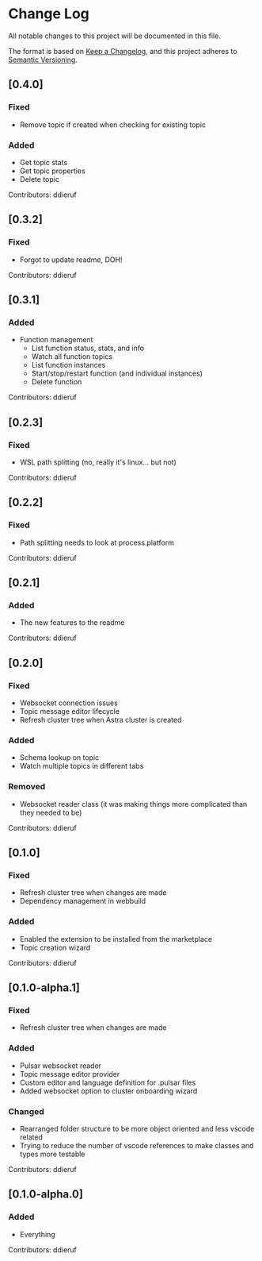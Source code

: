 # Change Log

All notable changes to this project will be documented in this file.

The format is based on [Keep a Changelog](https://keepachangelog.com/en/1.1.0/),
and this project adheres to [Semantic Versioning](https://semver.org/spec/v2.0.0.html).

## [0.4.0]

### Fixed

- Remove topic if created when checking for existing topic

### Added

- Get topic stats
- Get topic properties
- Delete topic

Contributors: ddieruf

## [0.3.2]

### Fixed

- Forgot to update readme, DOH!

Contributors: ddieruf

## [0.3.1]

### Added

- Function management
  - List function status, stats, and info
  - Watch all function topics
  - List function instances
  - Start/stop/restart function (and individual instances)
  - Delete function

Contributors: ddieruf

## [0.2.3]

### Fixed

- WSL path splitting (no, really it's linux... but not)

Contributors: ddieruf

## [0.2.2]

### Fixed

- Path splitting needs to look at process.platform

Contributors: ddieruf

## [0.2.1]

### Added

- The new features to the readme

Contributors: ddieruf

## [0.2.0]

### Fixed

- Websocket connection issues
- Topic message editor lifecycle
- Refresh cluster tree when Astra cluster is created

### Added

- Schema lookup on topic
- Watch multiple topics in different tabs

### Removed

- Websocket reader class (it was making things more complicated than they needed to be)

Contributors: ddieruf

## [0.1.0]

### Fixed

- Refresh cluster tree when changes are made
- Dependency management in webbuild

### Added

- Enabled the extension to be installed from the marketplace
- Topic creation wizard

Contributors: ddieruf

## [0.1.0-alpha.1]

### Fixed

- Refresh cluster tree when changes are made

### Added

- Pulsar websocket reader
- Topic message editor provider
- Custom editor and language definition for .pulsar files
- Added websocket option to cluster onboarding wizard

### Changed

- Rearranged folder structure to be more object oriented and less vscode related
- Trying to reduce the number of vscode references to make classes and types more testable

Contributors: ddieruf

## [0.1.0-alpha.0]

### Added

- Everything

Contributors: ddieruf
